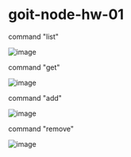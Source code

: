 # goit-node-hw-01

command "list"

![image](https://i.ibb.co/xzgK4S3/image.png)

command "get"

![image](https://i.ibb.co/xf7dvLq/image-1.png)

command "add"

![image](https://i.ibb.co/sKvD2Fv/image-2.png)

command "remove"

![image](https://i.ibb.co/28mysBt/image-3.png)

